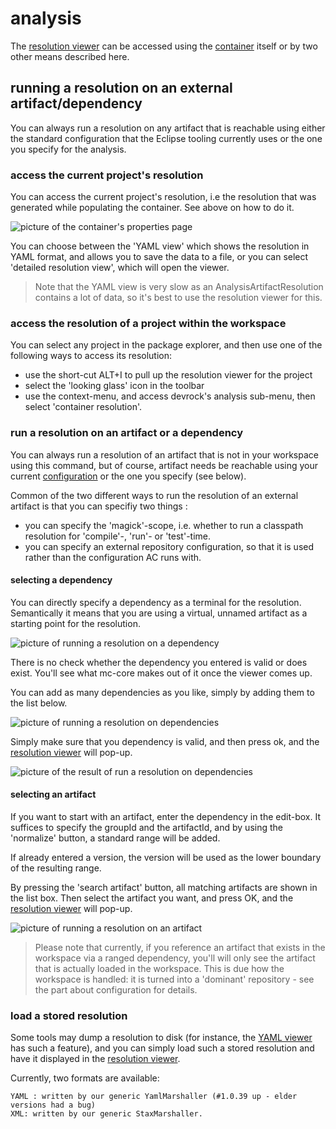 # analysis

The [resolution viewer](./resolution.viewer.md) can be accessed using the [container](./container.data.md) itself or by two other means described here.


## running a resolution on an external artifact/dependency
You can always run a resolution on any artifact that is reachable using either the standard configuration that the Eclipse tooling currently uses or the one you specify for the analysis.

### access the current project's resolution
You can access the current project's resolution, i.e the resolution that was generated while populating the container. See above on how to do it. 

![picture of the container's properties page](images/dialog.container.properties.jpg "properties of the container")

You can choose between the 'YAML view' which shows the resolution in YAML format, and allows you to save the data to a file, or you can select 'detailed resolution view', which will open the viewer.

>Note that the YAML view is very slow as an AnalysisArtifactResolution contains a lot of data, so it's best to use the resolution viewer for this.

### access the resolution of a project within the workspace
You can select any project in the package explorer, and then use one of the following ways to access its resolution:

- use the short-cut ALT+I to pull up the resolution viewer for the project
- select the 'looking glass' icon in the toolbar
- use the context-menu, and access devrock's analysis sub-menu, then select 'container resolution'.

### run a resolution on an artifact or a dependency 
You can always run a resolution of an artifact that is not in your workspace using this command, but of course, artifact needs be reachable using your current [configuration](asset://com.braintribe.devrock.eclipse:devrock-documentation/devrock.md) or the one you specify (see below).

Common of the two different ways to run the resolution of an external artifact is that you can specifiy two things :

- you can specify the 'magick'-scope, i.e. whether to run a classpath resolution for 'compile'-, 'run'- or 'test'-time.
- you can specify an external repository configuration, so that it is used rather than the configuration AC runs with.

#### selecting a dependency 
You can directly specify a dependency as a terminal for the resolution. Semantically it means that you are using a virtual, unnamed artifact as a starting point for the resolution. 

![picture of running a resolution on a dependency](images/resolution.run.dependency.jpg "selecting a dependency")

There is no check whether the dependency you entered is valid or does exist. You'll see what mc-core makes out of it once the viewer comes up.

You can add as many dependencies as you like, simply by adding them to the list below.

![picture of running a resolution on dependencies](images/resolution.run.dependencies.jpg "selecting dependencies")

Simply make sure that you dependency is valid, and then press ok, and the [resolution viewer](./resolution.viewer.md) will pop-up.

![picture of the result of run a resolution on dependencies](images/resolution.run.dependencies.result.jpg "the result")

#### selecting an artifact
If you want to start with an artifact, enter the dependency in the edit-box. It suffices to specify the groupId and the artifactId, and by using the 'normalize' button, a standard range will be added. 

If already entered a version, the version will be used as the lower boundary of the resulting range.

By pressing the 'search artifact' button, all matching artifacts are shown in the list box. Then select the artifact you want, and press OK, and the [resolution viewer](./resolution.viewer.md) will pop-up.

![picture of running a resolution on an artifact](images/resolution.run.artifact.jpg "selecting an artifact")



>Please note that currently, if you reference an artifact that exists in the workspace via a ranged dependency, you'll will only see the artifact that is actually loaded in the workspace. This is due how the workspace is handled: it is turned into a 'dominant' repository - see the part about configuration for details.


### load a stored resolution

Some tools may dump a resolution to disk (for instance, the [YAML viewer](./container.data.md) has such a feature), and you can simply load such a stored resolution and have it displayed in the [resolution viewer](./resolution.viewer.md).


Currently, two formats are available: 

	YAML : written by our generic YamlMarshaller (#1.0.39 up - elder versions had a bug)
	XML: written by our generic StaxMarshaller. 

